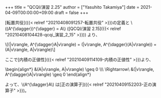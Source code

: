 +++
title = "QCQI/演習 2.25"
author = ["Yasuhito Takamiya"]
date = 2021-04-09T00:00:00+09:00
draft = false
+++

[転置共役]({{< relref "20210408091257-転置共役" >}})の定義と \\((A^{\dagger})^{\dagger} = A\\) ([QCQI/演習 2.15]({{< relref "20210408104428-qcqi_演習_2_15" >}})) より、

\\[(|v\rangle, A^{\dagger}A|v\rangle) = (|v\rangle, A^{\dagger}(A|v\rangle)) = (A|v\rangle, A|v\rangle)\\]

ここで[内積の正値性]({{< relref "20210409114109-内積の正値性" >}})より、

\begin{align\*}
  &(A|v\rangle, A|v\rangle) \geq 0 \\\\\\
  \Rightarrow\ &(|v\rangle, A^{\dagger}A|v\rangle) \geq 0
\end{align\*}

よって、\\(A^{\dagger}A\\) は[正の演算子]({{< relref "20210409152203-正の演算子" >}})。
